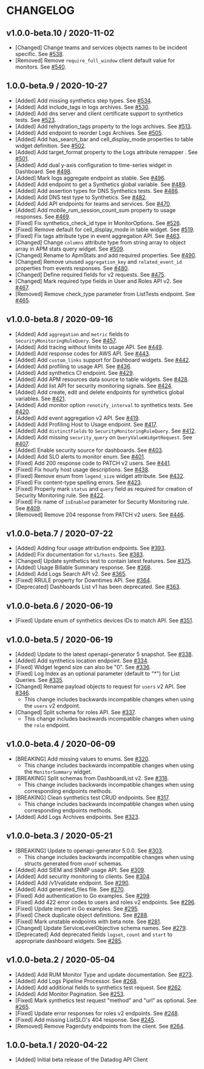 # CHANGELOG

## v1.0.0-beta.10 / 2020-11-02

* [Changed] Change teams and services objects names to be incident specific. See [#538](https://github.com/DataDog/datadog-api-client-go/pull/538).
* [Removed] Remove `require_full_window` client default value for monitors. See [#540](https://github.com/DataDog/datadog-api-client-go/pull/540).

## 1.0.0-beta.9 / 2020-10-27

* [Added] Add missing synthetics step types. See [#534](https://github.com/DataDog/datadog-api-client-go/pull/534).
* [Added] Add include_tags in logs archives. See [#530](https://github.com/DataDog/datadog-api-client-go/pull/530).
* [Added] Add dns server and client certificate support to synthetics tests. See [#523](https://github.com/DataDog/datadog-api-client-go/pull/523).
* [Added] Add rehydration_tags property to the logs archives. See [#513](https://github.com/DataDog/datadog-api-client-go/pull/513).
* [Added] Add endpoint to reorder Logs Archives. See [#505](https://github.com/DataDog/datadog-api-client-go/pull/505).
* [Added] Add has_search_bar and cell_display_mode properties to table widget definition. See [#502](https://github.com/DataDog/datadog-api-client-go/pull/502).
* [Added] Add target_format property to the Logs attribute remapper . See [#501](https://github.com/DataDog/datadog-api-client-go/pull/501).
* [Added] Add dual y-axis configuration to time-series widget in Dashboard. See [#498](https://github.com/DataDog/datadog-api-client-go/pull/498).
* [Added] Mark logs aggregate endpoint as stable. See [#496](https://github.com/DataDog/datadog-api-client-go/pull/496).
* [Added] Add endpoint to get a Synthetics global variable. See [#489](https://github.com/DataDog/datadog-api-client-go/pull/489).
* [Added] Add assertion types for DNS Synthetics tests. See [#486](https://github.com/DataDog/datadog-api-client-go/pull/486).
* [Added] Add DNS test type to Synthetics. See [#482](https://github.com/DataDog/datadog-api-client-go/pull/482).
* [Added] Add API endpoints for teams and services. See [#470](https://github.com/DataDog/datadog-api-client-go/pull/470).
* [Added] Add mobile_rum_session_count_sum property to usage responses. See [#469](https://github.com/DataDog/datadog-api-client-go/pull/469).
* [Fixed] Fix synthetics_check_id type in MonitorOptions. See [#526](https://github.com/DataDog/datadog-api-client-go/pull/526).
* [Fixed] Remove default for cell_display_mode in table widget. See [#519](https://github.com/DataDog/datadog-api-client-go/pull/519).
* [Fixed] Fix tags attribute type in event aggregation API. See [#463](https://github.com/DataDog/datadog-api-client-go/pull/463).
* [Changed] Change `columns` attribute type from string array to object array in APM stats query widget. See [#509](https://github.com/DataDog/datadog-api-client-go/pull/509).
* [Changed] Rename to ApmStats and add required properties. See [#490](https://github.com/DataDog/datadog-api-client-go/pull/490).
* [Changed] Remove unused `aggregation_key` and `related_event_id` properties from events responses. See [#480](https://github.com/DataDog/datadog-api-client-go/pull/480).
* [Changed] Define required fields for v2 requests. See [#475](https://github.com/DataDog/datadog-api-client-go/pull/475).
* [Changed] Mark required type fields in User and Roles API v2. See [#467](https://github.com/DataDog/datadog-api-client-go/pull/467).
* [Removed] Remove check_type parameter from ListTests endpoint. See [#465](https://github.com/DataDog/datadog-api-client-go/pull/465).

## v1.0.0-beta.8 / 2020-09-16

* [Added] Add `aggregation` and `metric` fields to `SecurityMonitoringRuleQuery`. See [#457](https://github.com/DataDog/datadog-api-client-go/pull/457).
* [Added] Add tracing without limits to usage API. See [#449](https://github.com/DataDog/datadog-api-client-go/pull/449).
* [Added] Add response codes for AWS API. See [#443](https://github.com/DataDog/datadog-api-client-go/pull/443).
* [Added] Add `custom_links` support for Dashboard widgets. See [#442](https://github.com/DataDog/datadog-api-client-go/pull/442).
* [Added] Add profiling to usage API. See [#436](https://github.com/DataDog/datadog-api-client-go/pull/436).
* [Added] Add synthetics CI endpoint. See [#429](https://github.com/DataDog/datadog-api-client-go/pull/429).
* [Added] Add APM resources data source to table widgets. See [#428](https://github.com/DataDog/datadog-api-client-go/pull/428).
* [Added] Add list API for security monitoring signals. See [#424](https://github.com/DataDog/datadog-api-client-go/pull/424).
* [Added] Add create, edit and delete endpoints for synthetics global variables. See [#421](https://github.com/DataDog/datadog-api-client-go/pull/421).
* [Added] Add monitor option `renotify_interval` to synthetics tests. See [#420](https://github.com/DataDog/datadog-api-client-go/pull/420).
* [Added] Add event aggregation v2 API. See [#419](https://github.com/DataDog/datadog-api-client-go/pull/419).
* [Added] Add Profiling Host to Usage endpoint. See [#417](https://github.com/DataDog/datadog-api-client-go/pull/417).
* [Added] Add `distinctFields` to `SecurityMonitoringRuleQuery`. See [#412](https://github.com/DataDog/datadog-api-client-go/pull/412).
* [Added] Add missing `security_query` on `QueryValueWidgetRequest`. See [#407](https://github.com/DataDog/datadog-api-client-go/pull/407).
* [Added] Enable security source for dashboards. See [#403](https://github.com/DataDog/datadog-api-client-go/pull/403).
* [Added] Add SLO alerts to monitor enum. See [#401](https://github.com/DataDog/datadog-api-client-go/pull/401).
* [Fixed] Add 200 response code to PATCH v2 users. See [#441](https://github.com/DataDog/datadog-api-client-go/pull/441).
* [Fixed] Fix hourly host usage descriptions. See [#438](https://github.com/DataDog/datadog-api-client-go/pull/438).
* [Fixed] Remove enum from `legend_size` widget attribute. See [#432](https://github.com/DataDog/datadog-api-client-go/pull/432).
* [Fixed] Fix content-type spelling errors. See [#423](https://github.com/DataDog/datadog-api-client-go/pull/423).
* [Fixed] Properly mark `status` and `query` field as required for creation of Security Monitoring rule. See [#422](https://github.com/DataDog/datadog-api-client-go/pull/422).
* [Fixed] Fix name of `isEnabled` parameter for Security Monitoring rule. See [#409](https://github.com/DataDog/datadog-api-client-go/pull/409).
* [Removed] Remove 204 response from PATCH v2 users. See [#446](https://github.com/DataDog/datadog-api-client-go/pull/446).

## v1.0.0-beta.7 / 2020-07-22

* [Added] Adding four usage attribution endpoints. See [#393](https://github.com/DataDog/datadog-api-client-go/pull/393).
* [Added] Fix documentation for `v1/hosts`. See [#383](https://github.com/DataDog/datadog-api-client-go/pull/383).
* [Changed] Update synthetics test to contain latest features. See [#375](https://github.com/DataDog/datadog-api-client-go/pull/375).
* [Added] Usage Billable Summary response. See [#368](https://github.com/DataDog/datadog-api-client-go/pull/368).
* [Added] Add Logs Search API v2. See [#365](https://github.com/DataDog/datadog-api-client-go/pull/365).
* [Fixed] RRULE property for Downtimes API. See [#364](https://github.com/DataDog/datadog-api-client-go/pull/364).
* [Deprecated] Dashboards List v1 has been deprecated. See [#363](https://github.com/DataDog/datadog-api-client-go/pull/363).

## v1.0.0-beta.6 / 2020-06-19

* [Fixed] Update enum of synthetics devices IDs to match API. See [#351](https://github.com/DataDog/datadog-api-client-go/pull/351).

## v1.0.0-beta.5 / 2020-06-19

* [Added] Update to the latest openapi-generator 5 snapshot. See [#338](https://github.com/DataDog/datadog-api-client-go/pull/338).
* [Added] Add synthetics location endpoint. See [#334](https://github.com/DataDog/datadog-api-client-go/pull/334).
* [Fixed] Widget legend size can also be "0". See [#336](https://github.com/DataDog/datadog-api-client-go/pull/336).
* [Fixed] Log Index as an optional parameter (default to "*") for List Queries. See [#335](https://github.com/DataDog/datadog-api-client-go/pull/335).
* [Changed] Rename payload objects to request for `users` v2 API. See [#346](https://github.com/DataDog/datadog-api-client-go/pull/346).
  * This change includes backwards incompatible changes when using the `users` v2 endpoint.
* [Changed] Split schema for roles API. See [#337](https://github.com/DataDog/datadog-api-client-go/pull/337).
  * This change includes backwards incompatible changes when using the `role` endpoint.

## v1.0.0-beta.4 / 2020-06-09

* [BREAKING] Add missing values to enums. See [#320](https://github.com/DataDog/datadog-api-client-go/pull/320).
    * This change includes backwards incompatible changes when using the `MonitorSummary` widget.
* [BREAKING] Split schemas from DashboardList v2. See [#318](https://github.com/DataDog/datadog-api-client-go/pull/318).
    * This change includes backwards incompatible changes when using corresponding endpoints methods.
* [BREAKING] Clean synthetics test CRUD endpoints. See [#317](https://github.com/DataDog/datadog-api-client-go/pull/317).
    * This change includes backwards incompatible changes when using corresponding endpoints methods.
* [Added] Add Logs Archives endpoints. See [#323](https://github.com/DataDog/datadog-api-client-go/pull/323).

## v1.0.0-beta.3 / 2020-05-21

* [BREAKING] Update to openapi-generator 5.0.0. See [#303](https://github.com/DataDog/datadog-api-client-go/pull/303).
    * This change includes backwards incompatible changes when using structs generated from `oneOf` schemas.
* [Added] Add SIEM and SNMP usage API. See [#309](https://github.com/DataDog/datadog-api-client-go/pull/309).
* [Added] Add security monitoring to clients. See [#304](https://github.com/DataDog/datadog-api-client-go/pull/304).
* [Added] Add /v1/validate endpoint. See [#290](https://github.com/DataDog/datadog-api-client-go/pull/290).
* [Added] Add generated_files file. See [#270](https://github.com/DataDog/datadog-api-client-go/pull/270).
* [Fixed] Add authentication to Go examples. See [#299](https://github.com/DataDog/datadog-api-client-go/pull/299).
* [Fixed] Add 422 error codes to users and roles v2 endpoints. See [#296](https://github.com/DataDog/datadog-api-client-go/pull/296).
* [Fixed] Update import in Go examples. See [#295](https://github.com/DataDog/datadog-api-client-go/pull/295).
* [Fixed] Check duplicate object definitions. See [#288](https://github.com/DataDog/datadog-api-client-go/pull/288).
* [Fixed] Mark unstable endpoints with beta note. See [#281](https://github.com/DataDog/datadog-api-client-go/pull/281).
* [Changed] Update ServiceLevelObjective schema names. See [#279](https://github.com/DataDog/datadog-api-client-go/pull/279).
* [Deprecated] Add deprecated fields `logset`, `count` and `start` to appropriate dashboard widgets. See [#285](https://github.com/DataDog/datadog-api-client-go/pull/285).

## v1.0.0-beta.2 / 2020-05-04

* [Added] Add RUM Monitor Type and update documentation. See [#273](https://github.com/DataDog/datadog-api-client-go/pull/273).
* [Added] Add Logs Pipeline Processor. See [#268](https://github.com/DataDog/datadog-api-client-go/pull/268).
* [Added] Add additional fields to synthetics test request. See [#262](https://github.com/DataDog/datadog-api-client-go/pull/262).
* [Added] Add Monitor Pagination. See [#253](https://github.com/DataDog/datadog-api-client-go/pull/253).
* [Fixed] Mark synthetics test request "method" and "url" as optional. See [#265](https://github.com/DataDog/datadog-api-client-go/pull/265).
* [Fixed] Update error responses for roles v2 endpoints. See [#248](https://github.com/DataDog/datadog-api-client-go/pull/248).
* [Fixed] Add missing ListSLO's 404 response. See [#245](https://github.com/DataDog/datadog-api-client-go/pull/245).
* [Removed] Remove Pagerduty endpoints from the client. See [#264](https://github.com/DataDog/datadog-api-client-go/pull/264).

## 1.0.0-beta.1 / 2020-04-22

* [Added] Initial beta release of the Datadog API Client
